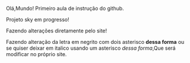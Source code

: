 Olá,Mundo!
Primeiro aula de instrução do github.

Projeto sky em progresso!

Fazendo alterações diretamente pelo site!

Fazendo alteração da letra em negrito com dois asterisco **dessa forma** ou se quiser deixar em italico usando um asterisco *dessa forma*,Que será modificar no próprio site.

